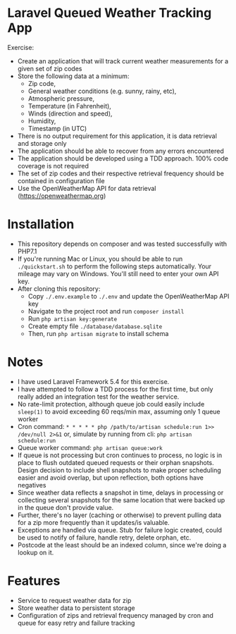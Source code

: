 # Laravel Queued Weather Tracking App #

Exercise:

- Create an application that will track current weather measurements for a given set of zip codes
- Store the following data at a minimum:
    - Zip code,
    - General weather conditions (e.g. sunny, rainy, etc),
    - Atmospheric pressure,
    - Temperature (in Fahrenheit),
    - Winds (direction and speed),
    - Humidity,
    - Timestamp (in UTC)
- There is no output requirement for this application, it is data retrieval and storage only
- The application should be able to recover from any errors encountered
- The application should be developed using a TDD approach. 100% code coverage is not required
- The set of zip codes and their respective retrieval frequency should be contained in configuration file
- Use the OpenWeatherMap API for data retrieval (https://openweathermap.org)

# Installation
- This repository depends on composer and was tested successfully with PHP7.1
- If you're running Mac or Linux, you should be able to run `./quickstart.sh`
    to perform the following steps automatically. Your mileage may vary on Windows.
    You'll still need to enter your own API key.
- After cloning this repository:
    - Copy `./.env.example` to `./.env` and update the OpenWeatherMap API key
    - Navigate to the project root and run `composer install`
    - Run `php artisan key:generate`
    - Create empty file `./database/database.sqlite`
    - Then, run `php artisan migrate` to install schema

# Notes
- I have used Laravel Framework 5.4 for this exercise.
- I have attempted to follow a TDD process for the first time, but only
    really added an integration test for the weather service.
- No rate-limit protection, although queue job could easily include `sleep(1)`
    to avoid exceeding 60 reqs/min max, assuming only 1 queue worker
- Cron command: `* * * * * php /path/to/artisan schedule:run 1>> /dev/null 2>&1`
    or, simulate by running from cli: `php artisan schedule:run`
- Queue worker command: `php artisan queue:work`
- If queue is not processing but cron continues to process, no logic
    is in place to flush outdated queued requests or their orphan snapshots.
    Design decision to include shell snapshots to make proper scheduling easier
    and avoid overlap, but upon reflection, both options have negatives
- Since weather data reflects a snapshot in time, delays in processing or collecting
    several snapshots for the same location that were backed up in the queue don't
    provide value.
- Further, there's no layer (caching or otherwise) to prevent pulling data 
    for a zip more frequently than it updates/is valuable.
- Exceptions are handled via queue. Stub for failure logic created,
    could be used to notify of failure, handle retry, delete orphan, etc.
- Postcode at the least should be an indexed column, since we're doing a lookup
    on it.

# Features
- Service to request weather data for zip
- Store weather data to persistent storage
- Configuration of zips and retrieval frequency managed by cron and queue
    for easy retry and failure tracking